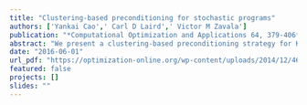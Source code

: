 ```yaml
---
title: "Clustering-based preconditioning for stochastic programs"
authors: ['Yankai Cao',' Carl D Laird',' Victor M Zavala']
publication: "*Computational Optimization and Applications 64, 379-406*"
abstract: "We present a clustering-based preconditioning strategy for KKT systems arising in stochastic programming within an interior-point framework. The key idea is to perform adaptive clustering of scenarios (inside-the-solver) based on their influence on the problem at hand. This approach thus contrasts with existing (outside-the-solver) approaches that cluster scenarios based on problem data alone. We derive spectral and error properties for the preconditioner and demonstrate that scenario compression rates of up to 87% can be obtained, leading to dramatic computational savings. In addition, we demonstrate that the proposed preconditioner can avoid scalability issues of Schur decomposition in problems with large first-stage dimensionality."
date: "2016-06-01"
url_pdf: "https://optimization-online.org/wp-content/uploads/2014/12/4697.pdf"
featured: false
projects: []
slides: ""
---
```

